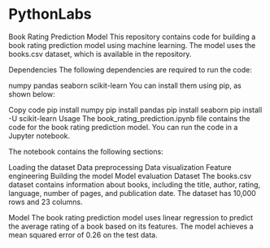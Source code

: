# PythonLabs

Book Rating Prediction Model This repository contains code for building a book rating prediction model using machine learning. The model uses the books.csv dataset, which is available in the repository.

Dependencies The following dependencies are required to run the code:

numpy pandas seaborn scikit-learn You can install them using pip, as shown below:

Copy code pip install numpy pip install pandas pip install seaborn pip install -U scikit-learn Usage The book_rating_prediction.ipynb file contains the code for the book rating prediction model. You can run the code in a Jupyter notebook.

The notebook contains the following sections:

Loading the dataset Data preprocessing Data visualization Feature engineering Building the model Model evaluation Dataset The books.csv dataset contains information about books, including the title, author, rating, language, number of pages, and publication date. The dataset has 10,000 rows and 23 columns.

Model The book rating prediction model uses linear regression to predict the average rating of a book based on its features. The model achieves a mean squared error of 0.26 on the test data.
